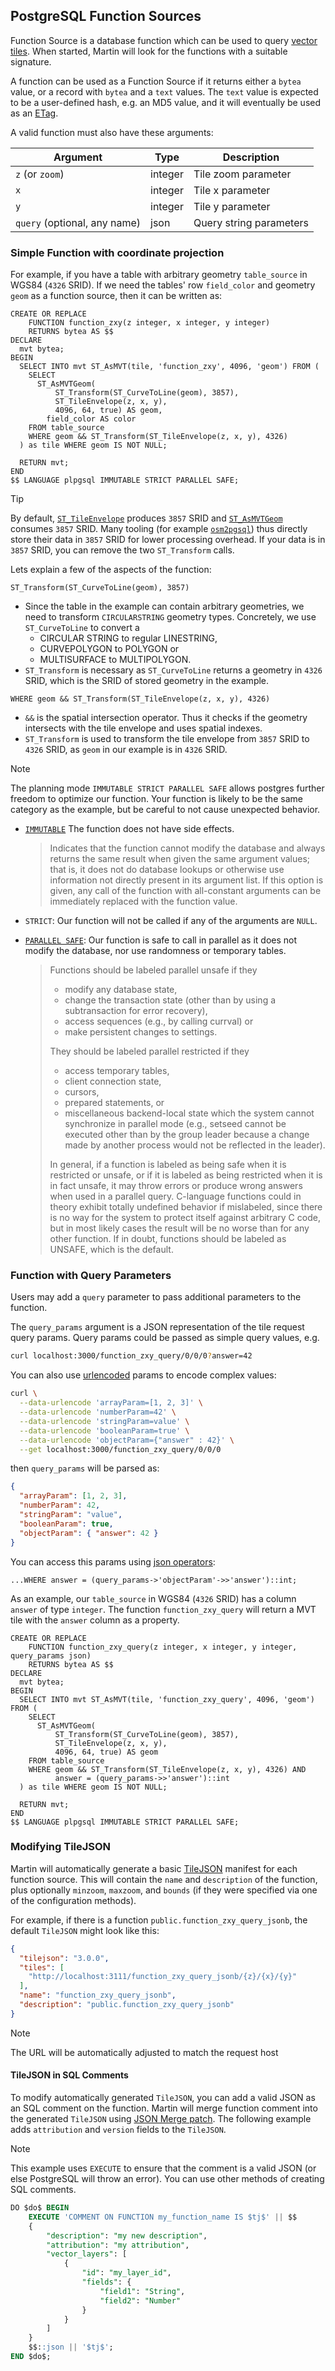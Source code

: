 ## PostgreSQL Function Sources

Function Source is a database function which can be used to
query [vector tiles](https://github.com/mapbox/vector-tile-spec). When started, Martin will look for the functions with
a suitable signature.

A function can be used as a Function Source if it returns either a `bytea` value, or a record with `bytea` and a `text` values.  The `text` value is expected to be a user-defined hash, e.g. an MD5 value, and it will eventually be used as an [ETag](https://developer.mozilla.org/de/docs/Web/HTTP/Reference/Headers/ETag).

A valid function must also have these arguments:

| Argument                     | Type    | Description             |
|------------------------------|---------|-------------------------|
| `z` (or `zoom`)              | integer | Tile zoom parameter     |
| `x`                          | integer | Tile x parameter        |
| `y`                          | integer | Tile y parameter        |
| `query` (optional, any name) | json    | Query string parameters |

### Simple Function with coordinate projection

For example, if you have a table with arbitrary geometry `table_source` in WGS84 (`4326` SRID).
If we need the tables' row `field_color` and geometry `geom` as a function source, then it can be written as:

```sql, ignore
CREATE OR REPLACE
    FUNCTION function_zxy(z integer, x integer, y integer)
    RETURNS bytea AS $$
DECLARE
  mvt bytea;
BEGIN
  SELECT INTO mvt ST_AsMVT(tile, 'function_zxy', 4096, 'geom') FROM (
    SELECT
      ST_AsMVTGeom(
          ST_Transform(ST_CurveToLine(geom), 3857),
          ST_TileEnvelope(z, x, y),
          4096, 64, true) AS geom,
        field_color AS color
    FROM table_source
    WHERE geom && ST_Transform(ST_TileEnvelope(z, x, y), 4326)
  ) as tile WHERE geom IS NOT NULL;

  RETURN mvt;
END
$$ LANGUAGE plpgsql IMMUTABLE STRICT PARALLEL SAFE;
```

> [!TIP]
> By default, [`ST_TileEnvelope`](https://postgis.net/docs/ST_TileEnvelope.html) produces `3857` SRID and [`ST_AsMVTGeom`](https://postgis.net/docs/ST_AsMVTGeom.html) consumes `3857` SRID.
> Many tooling (for example [`osm2pgsql`](https://osm2pgsql.org/)) thus directly store their data in `3857` SRID for lower processing overhead.
> If your data is in `3857` SRID, you can remove the two `ST_Transform` calls.

Lets explain a few of the aspects of the function:

`ST_Transform(ST_CurveToLine(geom), 3857)`
- Since the table in the example can contain arbitrary geometries, we need to transform `CIRCULARSTRING` geometry types.
  Concretely, we use `ST_CurveToLine` to convert a
  - CIRCULAR STRING to regular LINESTRING,
  - CURVEPOLYGON to POLYGON or
  - MULTISURFACE to MULTIPOLYGON.
- `ST_Transform` is necessary as `ST_CurveToLine` returns a geometry in `4326` SRID, which is the SRID of stored geometry in the example.

`WHERE geom && ST_Transform(ST_TileEnvelope(z, x, y), 4326)`
- `&&` is the spatial intersection operator. Thus it checks if the geometry intersects with the tile envelope and uses spatial indexes.
- `ST_Transform` is used to transform the tile envelope from `3857` SRID to `4326` SRID, as `geom` in our example is in `4326` SRID.

> [!NOTE]
> The planning mode `IMMUTABLE STRICT PARALLEL SAFE` allows postgres further freedom to optimize our function.
> Your function is likely to be the same category as the example, but be careful to not cause unexpected behavior.
> - [`IMMUTABLE`](https://www.postgresql.org/docs/current/sql-createfunction.html#:~:text=existing%20function%20definition.-,IMMUTABLE,-STABLE%0AVOLATILE)
>   The function does not have side effects.
>   
>   > Indicates that the function cannot modify the database and always returns the same result when given the same argument values;
>   > that is, it does not do database lookups or otherwise use information not directly present in its argument list.
>   > If this option is given, any call of the function with all-constant arguments can be immediately replaced with the function value.
> - `STRICT`: Our function will not be called if any of the arguments are `NULL`.
> - [`PARALLEL SAFE`](https://www.postgresql.org/docs/current/parallel-safety.html):
>   Our function is safe to call in parallel as it does not modify the database, nor use randomness or temporary tables.
>   
>   > Functions should be labeled parallel unsafe if they
>   > - modify any database state,
>   > - change the transaction state (other than by using a subtransaction for error recovery),
>   > - access sequences (e.g., by calling currval) or
>   > - make persistent changes to settings.
>   >
>   > They should be labeled parallel restricted if they
>   > - access temporary tables,
>   > - client connection state,
>   > - cursors,
>   > - prepared statements, or
>   > - miscellaneous backend-local state which the system cannot synchronize in parallel mode
>   >   (e.g., setseed cannot be executed other than by the group leader because a change made by another process
>   >    would not be reflected in the leader).
>   >
>   > In general, if a function is labeled as being safe when it is restricted or unsafe, or if it is labeled as being restricted
>   > when it is in fact unsafe, it may throw errors or produce wrong answers when used in a parallel query.
>   > C-language functions could in theory exhibit totally undefined behavior if mislabeled, since there is no way for the system
>   > to protect itself against arbitrary C code, but in most likely cases the result will be no worse than for any other function.
>   > If in doubt, functions should be labeled as UNSAFE, which is the default.

### Function with Query Parameters

Users may add a `query` parameter to pass additional parameters to the function.

The `query_params` argument is a JSON representation of the tile request query params. Query params could be passed as
simple query values, e.g.

```bash
curl localhost:3000/function_zxy_query/0/0/0?answer=42
```

You can also
use [urlencoded](https://developer.mozilla.org/en-US/docs/Web/JavaScript/Reference/Global_Objects/encodeURIComponent)
params to encode complex values:

```bash
curl \
  --data-urlencode 'arrayParam=[1, 2, 3]' \
  --data-urlencode 'numberParam=42' \
  --data-urlencode 'stringParam=value' \
  --data-urlencode 'booleanParam=true' \
  --data-urlencode 'objectParam={"answer" : 42}' \
  --get localhost:3000/function_zxy_query/0/0/0
```

then `query_params` will be parsed as:

```json
{
  "arrayParam": [1, 2, 3],
  "numberParam": 42,
  "stringParam": "value",
  "booleanParam": true,
  "objectParam": { "answer": 42 }
}
```

You can access this params using [json operators](https://www.postgresql.org/docs/current/functions-json.html):

```sql, ignore
...WHERE answer = (query_params->'objectParam'->>'answer')::int;
```

As an example, our `table_source` in WGS84 (`4326` SRID) has a column `answer` of type `integer`.
The function `function_zxy_query` will return a MVT tile with the `answer` column as a property.

```sql, ignore
CREATE OR REPLACE
    FUNCTION function_zxy_query(z integer, x integer, y integer, query_params json)
    RETURNS bytea AS $$
DECLARE
  mvt bytea;
BEGIN
  SELECT INTO mvt ST_AsMVT(tile, 'function_zxy_query', 4096, 'geom') FROM (
    SELECT
      ST_AsMVTGeom(
          ST_Transform(ST_CurveToLine(geom), 3857),
          ST_TileEnvelope(z, x, y),
          4096, 64, true) AS geom
    FROM table_source
    WHERE geom && ST_Transform(ST_TileEnvelope(z, x, y), 4326) AND
          answer = (query_params->>'answer')::int
  ) as tile WHERE geom IS NOT NULL;

  RETURN mvt;
END
$$ LANGUAGE plpgsql IMMUTABLE STRICT PARALLEL SAFE;
```

### Modifying TileJSON

Martin will automatically generate a basic [TileJSON](https://github.com/mapbox/tilejson-spec) manifest for each
function source.
This will contain the `name` and `description` of the function, plus optionally `minzoom`, `maxzoom`, and `bounds`
(if they were specified via one of the configuration methods).

For example, if there is a function `public.function_zxy_query_jsonb`, the default `TileJSON` might look like this:

```json
{
  "tilejson": "3.0.0",
  "tiles": [
    "http://localhost:3111/function_zxy_query_jsonb/{z}/{x}/{y}"
  ],
  "name": "function_zxy_query_jsonb",
  "description": "public.function_zxy_query_jsonb"
}
```

> [!NOTE]
> The URL will be automatically adjusted to match the request host

#### TileJSON in SQL Comments

To modify automatically generated `TileJSON`, you can add a valid JSON as an SQL comment on the function.
Martin will merge function comment into the generated `TileJSON` using [JSON Merge patch](https://www.rfc-editor.org/rfc/rfc7386).
The following example adds `attribution` and `version` fields to the `TileJSON`.

> [!NOTE]
> This example uses `EXECUTE` to ensure that the comment is a valid JSON
> (or else PostgreSQL will throw an error).
> You can use other methods of creating SQL comments.

```sql
DO $do$ BEGIN
    EXECUTE 'COMMENT ON FUNCTION my_function_name IS $tj$' || $$
    {
        "description": "my new description",
        "attribution": "my attribution",
        "vector_layers": [
            {
                "id": "my_layer_id",
                "fields": {
                    "field1": "String",
                    "field2": "Number"
                }
            }
        ]
    }
    $$::json || '$tj$';
END $do$;
```
